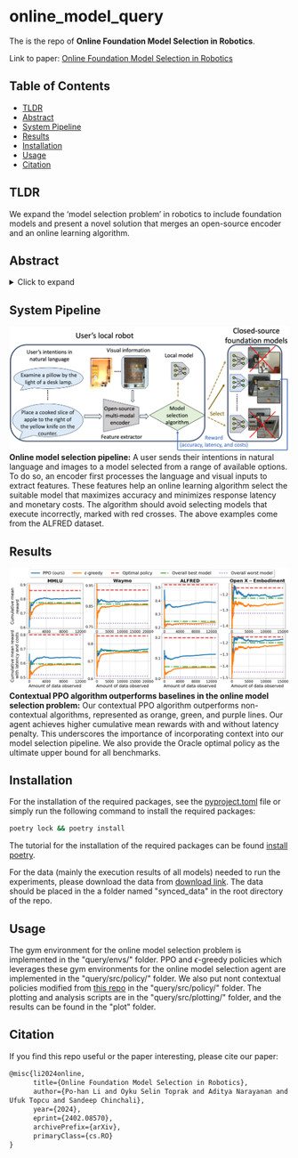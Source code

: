 # online_model_query
The is the repo of **Online Foundation Model Selection in Robotics**. 

Link to paper: [Online Foundation Model Selection in Robotics](https://arxiv.org/abs/2402.08570#:~:text=Foundation%20models%20have%20recently%20expanded,paid%2C%20closed%2Dsource%20options.)
## Table of Contents
- [TLDR](#TLDR)
- [Abstract](#abstract)
- [System Pipeline](#system-pipeline)
- [Results](#results)
- [Installation](#installation)
- [Usage](#usage)
- [Citation](#citation)

## TLDR
We expand the ‘model selection problem’ in robotics to include foundation models and present a novel solution that merges an open-source encoder and an online learning algorithm.

## Abstract
<details>
<summary>Click to expand</summary>
Foundation models have recently expanded into robotics after excelling in computer vision and natural language processing. The models are accessible in two ways: open-source or paid, closed-source options. Users with access to both face a problem when deciding between effective yet costly closed-source models and free but less powerful open-source alternatives. We call it the model selection problem. Existing supervised-learning methods are impractical due to the high cost of collecting extensive training data from closed-source models. Hence, we focus on the online learning setting where algorithms learn while collecting data, eliminating the need for large pre-collected datasets. We thus formulate a user-centric online model selection problem and propose a novel solution that combines an open-source encoder to output context and an online learning algorithm that processes this context. The encoder distills vast data distributions into low-dimensional features, i.e., the context, without additional training. The online learning algorithm aims to maximize a composite reward that includes model performance, execution time, and costs based on the context extracted from the data. It results in an improved trade-off between selecting open-source and closed-source models compared to non-contextual methods, as validated by our theoretical analysis. Experiments across language-based robotic tasks such as Waymo Open Dataset, ALFRED, and Open X-Embodiment demonstrate real-world applications of the solution. The results show that the solution significantly improves the task success rate by up to 14%.
</details>

## System Pipeline
![system pipeline](./plot/online_system.png "system pipeline")
**Online model selection pipeline:** A user sends their intentions in natural language and images to a model selected from a range of available options. To do so, an encoder first processes the language and visual inputs to extract features. These features help an online learning algorithm select the suitable model that maximizes accuracy and minimizes response latency and monetary costs. The algorithm should avoid selecting models that execute incorrectly, marked with red crosses. The above examples come from the ALFRED dataset.
</details>

## Results
![results](./plot/results.png "result")
**Contextual PPO algorithm outperforms baselines in the online model selection problem:**
Our contextual PPO algorithm outperforms non-contextual algorithms, represented as orange, green, and purple lines. Our agent achieves higher cumulative mean rewards with and without latency penalty. This underscores the importance of incorporating context into our model selection pipeline. We also provide the Oracle optimal policy as the ultimate upper bound for all benchmarks.


## Installation
For the installation of the required packages, see the [pyproject.toml](pyproject.toml) file or simply run the following command to install the required packages:
```bash
poetry lock && poetry install
```
The tutorial for the installation of the required packages can be found [install poetry](https://python-poetry.org/docs/#installing-with-the-sofficial-installer).

For the data (mainly the execution results of all models) needed to run the experiments, please download the data from [download link](https://utexas.box.com/s/zxt834xa1oh842nzfsijf6qpllp9fsb9). The data should be placed in the a folder named "synced_data" in the root directory of the repo.

## Usage
The gym environment for the online model selection problem is implemented in the "query/envs/" folder. 
PPO and $\epsilon$-greedy policies which leverages these gym environments for the online model selection agent are implemented in the "query/src/policy/" folder. We also put nont contextual policies modified from [this repo](https://github.com/david-cortes/contextualbandits) in the "query/src/policy/" folder. The plotting and analysis scripts are in the "query/src/plotting/" folder, and the results can be found in the "plot" folder.

## Citation
If you find this repo useful or the paper interesting, please cite our paper:
```
@misc{li2024online,
      title={Online Foundation Model Selection in Robotics}, 
      author={Po-han Li and Oyku Selin Toprak and Aditya Narayanan and Ufuk Topcu and Sandeep Chinchali},
      year={2024},
      eprint={2402.08570},
      archivePrefix={arXiv},
      primaryClass={cs.RO}
}
```
